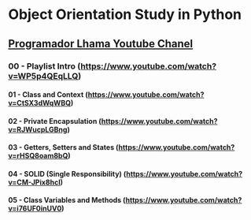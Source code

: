 # Object Orientation Study in Python

## [Programador Lhama Youtube Chanel](https://www.youtube.com/channel/UCBYJKJXaigXVTVsr2UmtWyg "Programador Lhama Youtube Chanel")

### 00 - Playlist Intro (https://www.youtube.com/watch?v=WP5p4QEqLLQ)

#### 01 - Class and Context (https://www.youtube.com/watch?v=CtSX3dWqWBQ)

#### 02 - Private Encapsulation (https://www.youtube.com/watch?v=RJWucpLGBng)

#### 03 - Getters, Setters and States (https://www.youtube.com/watch?v=rHSQ8oam8bQ)

#### 04 - SOLID (Single Responsibility) (https://www.youtube.com/watch?v=CM-JPix8hcI)

#### 05 - Class Variables and Methods (https://www.youtube.com/watch?v=i76UF0inUV0)